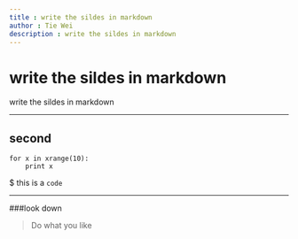 ```yaml
---
title : write the sildes in markdown
author : Tie Wei
description : write the sildes in markdown
---
```


# write the sildes in markdown

write the sildes in markdown

---

## second

```
for x in xrange(10):
    print x
```

$ this is a `code`


---

###look down

> Do what you like